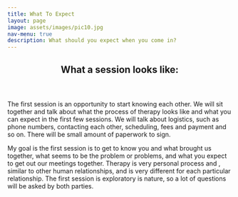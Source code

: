 ```yaml
---
title: What To Expect
layout: page
image: assets/images/pic10.jpg
nav-menu: true
description: What should you expect when you come in?
---
```


<!-- One -->
<section id="one">
	<div class="inner">
		<header class="major">
			<h2>What a session looks like:</h2>
		</header>
		<p>The first session is an opportunity to start knowing each other. We will sit together and talk about what the process of therapy looks like and what you can expect in the first few sessions. We will talk about logistics, such as phone numbers, contacting each other, scheduling,  fees and payment and so on. There will be small amount of paperwork to sign. </p>
	</div>
</section>
<section id="two" class="spotlights">
		<div class="content">
			<div class="inner">
				<p>My goal is the first session is to get to know you and what brought us together, what seems to be the problem or problems, and what you expect to get out our meetings together. Therapy is very personal process and , similar to other human relationships, and is very different for each particular relationship. The first session is exploratory is nature, so a lot of questions will be asked by both parties.
				</p>
			</div>
		</div>
</section>

